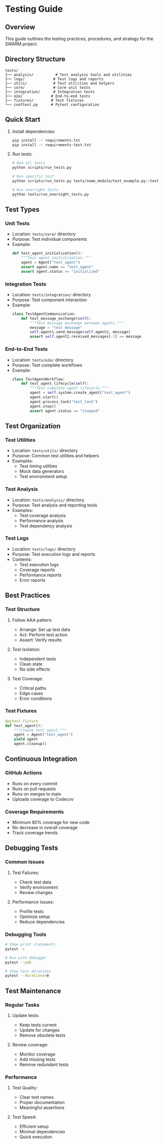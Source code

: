 # Testing Guide

## Overview
This guide outlines the testing practices, procedures, and strategy for the SWARM project.

## Directory Structure

```
tests/
├── analysis/          # Test analysis tools and utilities
├── logs/             # Test logs and reports
├── utils/            # Test utilities and helpers
├── core/             # Core unit tests
├── integration/      # Integration tests
├── e2e/             # End-to-end tests
├── fixtures/        # Test fixtures
└── conftest.py      # Pytest configuration
```

## Quick Start

1. Install dependencies:
   ```bash
   pip install -r requirements.txt
   pip install -r requirements-test.txt
   ```

2. Run tests:
   ```bash
   # Run all tests
   python scripts/run_tests.py

   # Run specific test
   python scripts/run_tests.py tests/some_module/test_example.py::test_case

   # Run overnight tests
   python tools/run_overnight_tests.py
   ```

## Test Types

### Unit Tests
- Location: `tests/core/` directory
- Purpose: Test individual components
- Example:
  ```python
  def test_agent_initialization():
      """Test agent initialization."""
      agent = Agent("test_agent")
      assert agent.name == "test_agent"
      assert agent.status == "initialized"
  ```

### Integration Tests
- Location: `tests/integration/` directory
- Purpose: Test component interaction
- Example:
  ```python
  class TestAgentCommunication:
      def test_message_exchange(self):
          """Test message exchange between agents."""
          message = "test message"
          self.agent1.send_message(self.agent2, message)
          assert self.agent2.received_messages[-1] == message
  ```

### End-to-End Tests
- Location: `tests/e2e/` directory
- Purpose: Test complete workflows
- Example:
  ```python
  class TestAgentWorkflow:
      def test_agent_lifecycle(self):
          """Test complete agent lifecycle."""
          agent = self.system.create_agent("test_agent")
          agent.start()
          agent.process_task("test_task")
          agent.stop()
          assert agent.status == "stopped"
  ```

## Test Organization

### Test Utilities
- Location: `tests/utils/` directory
- Purpose: Common test utilities and helpers
- Examples:
  - Test timing utilities
  - Mock data generators
  - Test environment setup

### Test Analysis
- Location: `tests/analysis/` directory
- Purpose: Test analysis and reporting tools
- Examples:
  - Test coverage analysis
  - Performance analysis
  - Test dependency analysis

### Test Logs
- Location: `tests/logs/` directory
- Purpose: Test execution logs and reports
- Contents:
  - Test execution logs
  - Coverage reports
  - Performance reports
  - Error reports

## Best Practices

### Test Structure
1. Follow AAA pattern:
   - Arrange: Set up test data
   - Act: Perform test action
   - Assert: Verify results

2. Test Isolation:
   - Independent tests
   - Clean state
   - No side effects

3. Test Coverage:
   - Critical paths
   - Edge cases
   - Error conditions

### Test Fixtures
```python
@pytest.fixture
def test_agent():
    """Create test agent."""
    agent = Agent("test_agent")
    yield agent
    agent.cleanup()
```

## Continuous Integration

### GitHub Actions
- Runs on every commit
- Runs on pull requests
- Runs on merges to main
- Uploads coverage to Codecov

### Coverage Requirements
- Minimum 80% coverage for new code
- No decrease in overall coverage
- Track coverage trends

## Debugging Tests

### Common Issues
1. Test Failures:
   - Check test data
   - Verify environment
   - Review changes

2. Performance Issues:
   - Profile tests
   - Optimize setup
   - Reduce dependencies

### Debugging Tools
```bash
# Show print statements
pytest -s

# Run with debugger
pytest --pdb

# Show test durations
pytest --durations=0
```

## Test Maintenance

### Regular Tasks
1. Update tests:
   - Keep tests current
   - Update for changes
   - Remove obsolete tests

2. Review coverage:
   - Monitor coverage
   - Add missing tests
   - Remove redundant tests

### Performance
1. Test Quality:
   - Clear test names
   - Proper documentation
   - Meaningful assertions

2. Test Speed:
   - Efficient setup
   - Minimal dependencies
   - Quick execution 